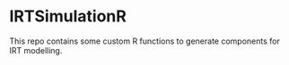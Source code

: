 # IRTSimulationR
This repo contains some custom R functions to generate components for IRT modelling. 
